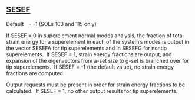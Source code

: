 ## [SESEF](https://help.hexagonmi.com/bundle/MSC_Nastran_2022.4/page/Nastran_Combined_Book/qrg/parameters/TOC.SESEF.xhtml)

Default    = -1 (SOLs 103 and 115 only)

If SESEF = 0 in superelement normal modes analysis, the fraction of total strain energy for a superelement in each of the system’s modes is output in the vector SESEFA for tip superelements and in SESEFG for nontip superelements.  If SESEF = 1, strain energy fractions are output, and expansion of the eigenvectors from a-set size to g-set is branched over for tip superelements.  If SESEF = -1 (the default value), no strain energy fractions are computed.

Output requests must be present in order for strain energy fractions to be calculated.  If SESEF = 1, no other output results for tip superelements.

